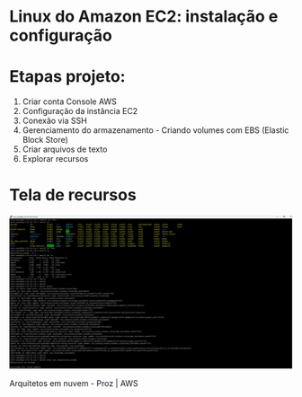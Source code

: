 # Linux do Amazon EC2: instalação e configuração
# Etapas projeto:

1. Criar conta Console AWS
2. Configuração da instãncia EC2
3. Conexão via SSH
4. Gerenciamento do armazenamento - Criando volumes com EBS (Elastic Block Store)
5. Criar arquivos de texto
6. Explorar recursos

# Tela de recursos

![awsec2_linux](https://github.com/carlosrayllan/AWSEC2_Linux/blob/main/awsec2_linux.png)


Arquitetos em nuvem - Proz | AWS
